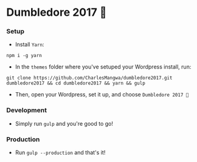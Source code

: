 # Dumbledore 2017 🔮

### Setup

- Install `Yarn`:

```
npm i -g yarn
```

- In the `themes` folder where you've setuped your Wordpress install, run:

```
git clone https://github.com/CharlesMangwa/dumbledore2017.git dumbledore2017 && cd dumbledore2017 && yarn && gulp
```

- Then, open your Wordpress, set it up, and choose `Dumbledore 2017 🔮`

### Development

- Simply run `gulp` and you're good to go!

### Production

- Run `gulp --production` and that's it!
